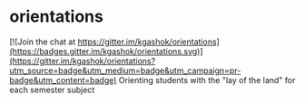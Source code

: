 # orientations

[![Join the chat at https://gitter.im/kgashok/orientations](https://badges.gitter.im/kgashok/orientations.svg)](https://gitter.im/kgashok/orientations?utm_source=badge&utm_medium=badge&utm_campaign=pr-badge&utm_content=badge)
Orienting students with the "lay of the land" for each semester subject
